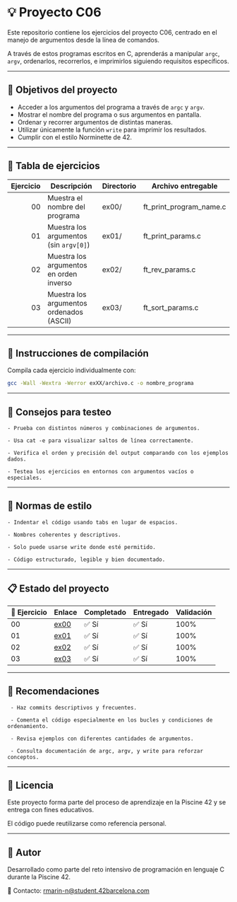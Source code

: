 # 💡 Proyecto C06

Este repositorio contiene los ejercicios del proyecto C06, centrado en el manejo de argumentos desde la línea de comandos. 

A través de estos programas escritos en C, aprenderás a manipular `argc`, `argv`, ordenarlos, recorrerlos, e imprimirlos siguiendo requisitos específicos.

---

## 🎯 Objetivos del proyecto

- Acceder a los argumentos del programa a través de `argc` y `argv`.
- Mostrar el nombre del programa o sus argumentos en pantalla.
- Ordenar y recorrer argumentos de distintas maneras.
- Utilizar únicamente la función `write` para imprimir los resultados.
- Cumplir con el estilo Norminette de 42.

---

## 📁 Tabla de ejercicios

| Ejercicio | Descripción                                   | Directorio | Archivo entregable           |
|----------:|-----------------------------------------------|------------|-------------------------------|
| 00        | Muestra el nombre del programa                | ex00/      | ft_print_program_name.c       |
| 01        | Muestra los argumentos (sin `argv[0]`)        | ex01/      | ft_print_params.c             |
| 02        | Muestra los argumentos en orden inverso       | ex02/      | ft_rev_params.c               |
| 03        | Muestra los argumentos ordenados (ASCII)      | ex03/      | ft_sort_params.c              |

---

## 🔧 Instrucciones de compilación

Compila cada ejercicio individualmente con:

```bash
gcc -Wall -Wextra -Werror exXX/archivo.c -o nombre_programa
```
---

## 🧪 Consejos para testeo
    - Prueba con distintos números y combinaciones de argumentos.

    - Usa cat -e para visualizar saltos de línea correctamente.

    - Verifica el orden y precisión del output comparando con los ejemplos dados.

    - Testea los ejercicios en entornos con argumentos vacíos o especiales.

---

## 📐 Normas de estilo
    - Indentar el código usando tabs en lugar de espacios.

    - Nombres coherentes y descriptivos.

    - Solo puede usarse write donde esté permitido.

    - Código estructurado, legible y bien documentado.

---

## 📋 Estado del proyecto

| 🧩 Ejercicio | Enlace         | Completado | Entregado | Validación |
|--------------|----------------|------------|-----------|------------|
| 00           | [ex00](./ex00/) | ✅ Sí      | ✅ Sí      | 100%       |
| 01           | [ex01](./ex01/) | ✅ Sí      | ✅ Sí      | 100%       |
| 02           | [ex02](./ex02/) | ✅ Sí      | ✅ Sí      | 100%       |
| 03           | [ex03](./ex03/) | ✅ Sí      | ✅ Sí      | 100%       |

---

## 📌 Recomendaciones
     - Haz commits descriptivos y frecuentes.

     - Comenta el código especialmente en los bucles y condiciones de ordenamiento.

     - Revisa ejemplos con diferentes cantidades de argumentos.

     - Consulta documentación de argc, argv, y write para reforzar conceptos.

---

## 📜 Licencia
Este proyecto forma parte del proceso de aprendizaje en la Piscine 42 y se entrega con fines educativos.

El código puede reutilizarse como referencia personal.

---

## 🙋 Autor
Desarrollado como parte del reto intensivo de programación en lenguaje C durante la Piscine 42.

📧 Contacto: rmarin-n@student.42barcelona.com
